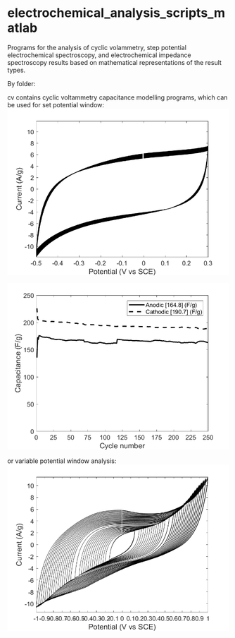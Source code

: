 # electrochemical_analysis_scripts_matlab
Programs for the analysis of cyclic volammetry, step potential electrochemical spectroscopy, and electrochemical impedance spectroscopy results based on mathematical representations of the result types.

By folder:

cv contains cyclic voltammetry capacitance modelling programs, which can be used for set potential window:
![set_potential_window](set_potential_window_cv.bmp)

![capacitances_cv](capacitance_with_cycles.bmp)

or variable potential window analysis:
![variable_potential_window](variable_potential_window_cv.bmp)
